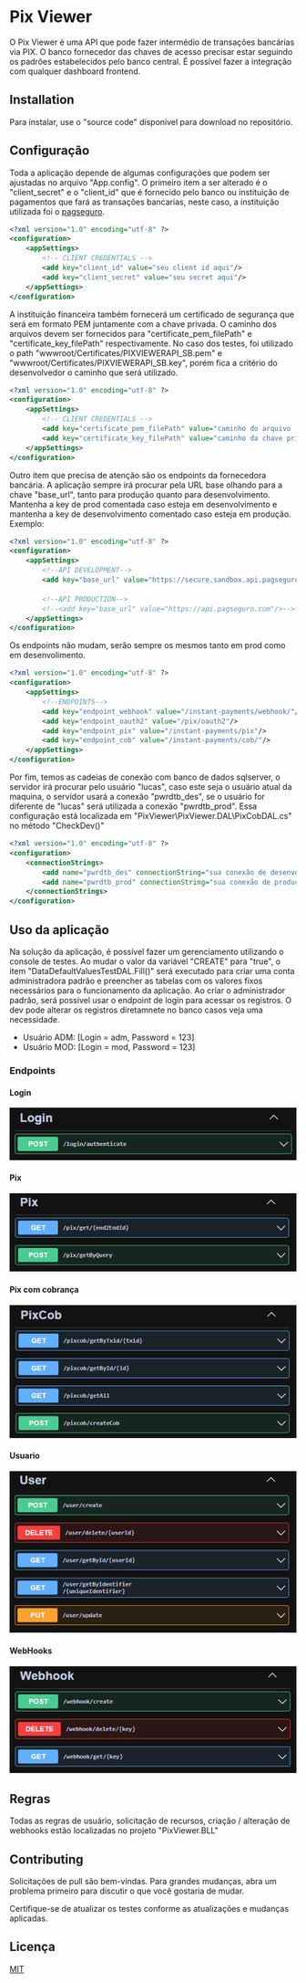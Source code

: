 # Pix Viewer

O Pix Viewer é uma API que pode fazer intermédio de transações bancárias via PIX. O banco fornecedor das chaves de acesso precisar estar seguindo os padrões estabelecidos pelo banco central. É possível fazer a integração com qualquer dashboard frontend.

## Installation
Para instalar, use o "source code" disponível para download no repositório.

## Configuração
Toda a aplicação depende de algumas configurações que podem ser ajustadas no arquivo "App.config". O primeiro item a ser alterado é o "client_secret" e o "client_id" que é fornecido pelo banco ou instituição de pagamentos que fará as transações bancarias, neste caso, a instituição utilizada foi o [pagseguro](https://app.pipefy.com/public/form/2e56YZLK).
```xml
<?xml version="1.0" encoding="utf-8" ?>
<configuration>
	<appSettings>
		<!-- CLIENT CREDENTIALS -->
		<add key="client_id" value="seu client id aqui"/>
		<add key="client_secret" value="seu secret aqui"/>
	</appSettings>
</configuration>
```
A instituição financeira também fornecerá um certificado de segurança que será em formato PEM juntamente com a chave privada. O caminho dos arquivos devem ser fornecidos para "certificate_pem_filePath" e "certificate_key_filePath" respectivamente. No caso dos testes, foi utilizado o path "wwwroot/Certificates/PIXVIEWERAPI_SB.pem" e "wwwroot/Certificates/PIXVIEWERAPI_SB.key", porém fica a critério do desenvolvedor o caminho que será utilizado.
```xml
<?xml version="1.0" encoding="utf-8" ?>
<configuration>
	<appSettings>
		<!-- CLIENT CREDENTIALS -->
		<add key="certificate_pem_filePath" value="caminho do arquivo .pem aqui"/>
		<add key="certificate_key_filePath" value="caminho da chave privada aqui"/>
	</appSettings>
</configuration>

```
Outro item que precisa de atenção são os endpoints da fornecedora bancária. A aplicação sempre irá procurar pela URL base olhando para a chave "base_url",  tanto para produção quanto para desenvolvimento. Mantenha a key de prod comentada caso esteja em desenvolvimento e mantenha a key de desenvolvimento comentado caso esteja em produção. Exemplo: 
```xml
<?xml version="1.0" encoding="utf-8" ?>
<configuration>
	<appSettings>
		<!--API DEVELOPMENT-->
		<add key="base_url" value="https://secure.sandbox.api.pagseguro.com"/>
		
		<!--API PRODUCTION-->
		<!--<add key="base_url" value="https://api.pagseguro.com"/>-->
	</appSettings>
</configuration>
```
Os endpoints não mudam, serão sempre os mesmos tanto em prod como em desenvolimento.

```xml
<?xml version="1.0" encoding="utf-8" ?>
<configuration>
	<appSettings>
		<!--ENDPOINTS-->
		<add key="endpoint_webhook" value="/instant-payments/webhook/"/>
		<add key="endpoint_oauth2" value="/pix/oauth2"/>
		<add key="endpoint_pix" value="/instant-payments/pix"/>
		<add key="endpoint_cob" value="/instant-payments/cob/"/>
	</appSettings>
</configuration>
```
Por fim, temos as cadeias de conexão com banco de dados sqlserver, o servidor irá procurar pelo usuário "lucas", caso este seja o usuário atual da maquina, o servidor usará a conexão "pwrdtb_des",  se o usuário for diferente de "lucas" será utilizada a conexão "pwrdtb_prod". Essa configuração está localizada em "PixViewer\PixViewer.DAL\PixCobDAL.cs" no método "CheckDev()"
```xml
<?xml version="1.0" encoding="utf-8" ?>
<configuration>
	<connectionStrings>
		<add name="pwrdtb_des" connectionString="sua conexão de desenvolvimento sqlserver aqui"/>
		<add name="pwrdtb_prod" connectionString="sua conexão de produção sqlserver aqui"/>
	</connectionStrings>
</configuration>

```

## Uso da aplicação
Na solução da aplicação, é possível fazer um gerenciamento utilizando o console de testes.
Ao mudar o valor da variável "CREATE" para "true", o item "DataDefaultValuesTestDAL.Fill()" será executado para criar uma conta administradora padrão e preencher as tabelas com os valores fixos necessários para o funcionamento da aplicação. Ao criar o administrador padrão, será possível usar o endpoint de login para acessar os registros. O dev pode alterar os registros diretamnete no banco casos veja uma necessidade.
- Usuário ADM: [Login = adm, Password = 123]
- Usuário MOD: [Login = mod, Password = 123]

### Endpoints
#### Login
![login_endpoint](readme_images/Login.png)

#### Pix
![pix_endpoint](readme_images/Pix.png)

#### Pix com cobrança
![pixCob_endpoint](readme_images/PixCob.png)

#### Usuario
![user_endpoint](readme_images/User.png)

#### WebHooks
![webhook_endpoint](readme_images/Webhook.png)
## Regras
Todas as regras de usuário, solicitação de recursos, criação / alteração de webhooks estão localizadas no projeto "PixViewer.BLL"

## Contributing
Solicitações de pull são bem-vindas. Para grandes mudanças, abra um problema primeiro para discutir o que você gostaria de mudar.

Certifique-se de atualizar os testes conforme as atualizações e mudanças aplicadas.

## Licença
[MIT](https://choosealicense.com/licenses/mit/)